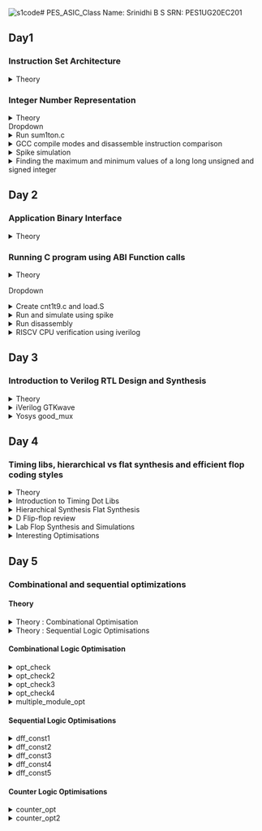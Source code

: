 ![s1code](https://github.com/Srini-web/pes_asic_class/assets/77874288/f89d27dc-2316-42a9-8ded-249332ac1de3)# PES_ASIC_Class
Name: Srinidhi B S        SRN: PES1UG20EC201 
## Day1 
### Instruction Set Architecture
<details>
  
  <summary>Theory</summary>
  
+ ISA defines the interface between a computer's hardware and its software, specifically how the processor and its components interact with the software instructions that drive the execution of tasks. It encompasses a set of instructions, addressing modes, data types, registers, memory organization, and the mechanisms for executing and managing instructions. 
+ RISC V refers to Reduced Instruction Set Computing - Five Architecture. It is an open-source Instruction Set Architecture (ISA) that has gained significant attention and adoption in the world of computer architecture and semiconductor design.
</details>

### Integer Number Representation
<details>
  <summary>Theory</summary>
  
+ Unsigned numbers:- also known as non-negative numbers, are numerical values that represent magnitudes without indicating direction or sign.(Range: [0, (2^n)-1 ])  
+ Signed numbers are numerical values that can represent both positive and negative magnitudes, along with zero.(Range : Positive : [0 , 2^(n-1)-1] Negative : [-1 to 2^(n-1)])
  
 <img width="536" alt="Signmemalloc" src="https://github.com/Srini-web/pes_asic_class/assets/77874288/86000e0f-e3bc-4ae3-8c54-ce5f41b5a932">
 </details>
Dropdown
<details>
<summary>Run sum1ton.c</summary>
  
+ Run sum1ton.c
```
gcc sum1ton.c
./a.out
```
<img width="365" alt="Run1" src="https://github.com/Srini-web/pes_asic_class/assets/77874288/6610f24b-18f5-4e77-b069-364047e482ab">

</details>
<details>
<summary>GCC compile modes and disassemble instruction comparison</summary>
  
+ GCC compile modes and disassemble instruction comparison
  + Error encountered : stdio not recognised
Solution
```
export PATH="/home/vboxuser/riscv_toolchain/riscv64-unknown-elf-gcc-8.3.0-2019.08.0-x86_64-linux-ubuntu14/bin:$PATH"
```
```
riscv64-unknown-elf-gcc -O1 -mabi=lp64 -march=rv64i -o sum1ton.o sum1ton.c
#in a new terminal window
riscv64-unknown-elf-objdump -d sum1ton.o
```
![o1bincom](https://github.com/Srini-web/pes_asic_class/assets/77874288/bce74458-6d4f-4562-a552-9222c9fadcf6)

```
riscv64-unknown-elf-gcc -Ofast -mabi=lp64 -march=rv64i -o sum1ton.o sum1ton.c
#in a new terminal window
riscv64-unknown-elf-objdump -d sum1ton.o
```
![ofastbincom](https://github.com/Srini-web/pes_asic_class/assets/77874288/05d2aea1-4903-48f3-a6e5-da8d410779fb)
</details>
<details>
<summary> Spike simulation </summary>
  
+ Spike simulation
  
![s1](https://github.com/Srini-web/pes_asic_class/assets/77874288/1afad98b-d71c-4b11-91d6-991c862e1ebb)

</details>
<details>
<summary>Finding the maximum and minimum values of a long long unsigned and signed integer</summary>
  
+ Finding the maximum and minimum values of a long long unsigned integer
    + Also finding out what happens when the value assigned is beyond the datatype range
      
  <img width="560" alt="s2" src="https://github.com/Srini-web/pes_asic_class/assets/77874288/7629b726-9c9d-4d56-a838-88b213468e66">

</details>


## Day 2
### Application Binary Interface
<details>
  
  <summary>Theory</summary>
  
+ An Application Binary Interface (ABI) is a set of rules and conventions that dictate how binary code interacts with and communicates with other binary code, typically at the level of machine code or compiled code. In simpler terms, it defines the interface between two software components or systems that are written in different programming languages, compiled by different compilers, or running on different hardware architectures.
+ The ABI is crucial for enabling interoperability between different software components, such as different libraries, object files, or even entire programs. It allows components compiled independently and potentially on different platforms to work seamlessly together by adhering to a common set of rules for communication and data representation.
+ RISC V architecture being currently used uses Little Endian memory allocation
   + In little-endian representation, you store the least significant byte (LSB) at the lowest memory address and the most significant byte (MSB) at the highest memory address.
+ Given the 5 bits that are allocated, 2^5 or 32 bits are used for memory allocation.
+ An ABI table is referred to where every register is mapped to a particular variable/function.
<img width="430" alt="ABITable" src="https://github.com/Srini-web/pes_asic_class/assets/77874288/4ca9c3cb-6253-43cd-8bac-a66090687d17">
</details>

### Running C program using ABI Function calls
<details>
  
  <summary>Theory</summary>
  
+ In this program, a base(caller) c program calls a function written in assembly-level language. While they are both manipulated using ABI, the function call succeeds.
 <img width="407" alt="ABIFLOW" src="https://github.com/Srini-web/pes_asic_class/assets/77874288/e046f952-d4b3-4239-8379-415eba3ae42e">
 
+ CPU Functioning
  
<img width="502" alt="insert" src="https://github.com/Srini-web/pes_asic_class/assets/77874288/d9da06e4-242c-449e-9b4b-a80acc6c48a9">
</details>
 
Dropdown
<details>
<summary>Create cnt1t9.c and load.S</summary>
  
+ create files
```
leafpad cnt1t9.c
leafpad load.S
```
</details>

<details>
<summary>Run and simulate using spike</summary>
  
+ Run c program file and function in assembly language
```
riscv64-unknown-elf-gcc -Ofast -mabi=lp64 -march=rv64i -o cnt1t9.o cnt1t9.c load.S
spike pk cnt1t9.o
```

<img width="531" alt="s1" src="https://github.com/Srini-web/pes_asic_class/assets/77874288/b91d2dab-0d0d-44ae-92c2-8090aa048adb">


</details>

<details>
<summary>Run disassembly</summary>  

```
riscv64-unknown-elf-objdump -d cnt1tn.o|less
```
<img width="448" alt="s2" src="https://github.com/Srini-web/pes_asic_class/assets/77874288/d1bb18cf-9b3f-4737-8b19-a02d27870b5f">

</details>

<details>
<summary>RISCV CPU verification using iverilog</summary>
  
+ verification of CPU using verilog
   + using vim command
```
vim picorv32.v
```
![s3](https://github.com/Srini-web/pes_asic_class/assets/77874288/f49b626b-b6ef-469e-91a2-718d3a98919c)


  + using less command
```
less picorv32.v
```

![s4](https://github.com/Srini-web/pes_asic_class/assets/77874288/d37d6754-fb5f-4d3c-9632-0974ec25e38e)
  
 + running iverilog and testbench
```
vim picorv32.v
vim testbench.v
vim rv32im.sh
chmod 777 rv32im.sh
./rv32im.sh
```

<img width="439" alt="vimrins5" src="https://github.com/Srini-web/pes_asic_class/assets/77874288/0b39bfc9-8065-4ab2-9858-229919b3147e">

  + genrating hexadecimal (HEX file)
```
vim firmare.hex
```
  <img width="467" alt="s6" src="https://github.com/Srini-web/pes_asic_class/assets/77874288/ce2201f4-40a5-4b8b-9722-39d723b60d82">
  
</details>

## Day 3

### Introduction to Verilog RTL Design and Synthesis
<details>
<summary> Theory </summary>

 - **Simulator**
   - It is a tool used for simulating the design. It looks for the changes in the input signals to evaluate the outputs.
   - If there is no change in the inputs, the simulator doesn't evaluate the outputs.
   - RTL is checked for adherence to the spec by simulating the design.
   - The tool used here is **iverilog**.

- **iVerilog**
  -  It is an open-source Verilog simulator used for testing and simulating digital circuit designs described in the Verilog hardware description language (HDL).
  -  Both the design and the testbench are fed to the simulator and it produces a vcd (value change dump) file.
  -  In order to view the vcd file, we use the GTKwave where we can see the waveforms.
    
   <img width="526" alt="image" src="https://github.com/Veda1809/pes_asic_class/assets/142098395/37b643b5-e41e-425d-85f0-a55d7e190571">

- **Design**
  - It is the actual verilog code or set of verilog codes that the intended functionality to meet the required specifications.
  - Verilog is used to describe the behavior and structure of digital circuits at different levels of abstraction, from high-level system descriptions down to low-level gate-level representations. 

- **Testbench**
  - A testbench is a specialized Verilog module or program used to verify the functionality and behavior of another Verilog module, circuit, or design. Testbenches are essential for testing and simulating digital designs before they are synthesized or manufactured as physical chips.
  - It is a setup to apply a stimulus to the design to check its functionality.

    <img width="526" alt="image" src="https://github.com/Veda1809/pes_asic_class/assets/142098395/72e6ffe4-abba-41f1-b79f-240f125b410b">

 + **Synthesizer**
  - It is a tool used for converting RTL design code to netlist.
  - Here, the synthesizer used is **Yosys**.

+ **Yosys**
  - It is an open-source framework for Verilog RTL synthesis and formal verification.
  - Yosys provides a collection of tools and algorithms that enable designers to transform high-level RTL (Register Transfer Level) descriptions of digital circuits into optimized gate-level representations suitable for physical implementation on hardware.

 <img width="561" alt="image" src="https://github.com/Veda1809/pes_asic_class/assets/142098395/5f879aaa-ec65-4362-9f91-f39999069732">

   - Design and .lib files are fed to the synthesizer to get a netlist file.
   - **Netlist** is the representation of the design in the form of standard cells in the .lib
     
+ Commands used to perform different operations:
  - `read_verilog` to read the design
  - `read_liberty` to read the .lib file
  - `write_verilog` to write out the netlist file
 
+ To verify the synthesis

<img width="566" alt="image" src="https://github.com/Veda1809/pes_asic_class/assets/142098395/fd73f6b8-f594-4e4f-bb1a-b600fb4475f8">

   - Netlist along with the testbench is fed to the iverilog simulator.
   - The vcd file generated is fed to the gtkwave simulator.
   - The output on the simulator must be the same as the output observed during RTL simulation.
   - The same RTL testbench can be used as the primary inputs and primary outputs remain same between the RTL design and synthesised netlist.

 + **Logic Synthesis**
  - Logic synthesis is a process in digital design that transforms a high-level hardware description of a digital circuit, typically in a hardware description language (HDL) like Verilog or VHDL, into a lower-level representation composed of logic gates and flip-flops.
  - The goal of logic synthesis is to optimize the design for various criteria such as performance, area, power consumption, and timing.

 + **.lib**
   - It is a collection of logical modules like And, Or, Not etc.
   - It has different flavors of same gate like 2 input AND gate, 3 input AND gate etc with different performace speed.
  
+ **Why different flavors  of gate?**
  - In order to make a circuit faster, the clock frequency should be high.
  - For that, the time period of the clock should be as low as possible.
  
<img width="400" alt="image" src="https://github.com/Veda1809/pes_asic_class/assets/142098395/bc2242db-49e8-4c19-a06e-8f8e82f55729">

+ In a sequential circuit, clock period depends on:
  - Clock to Q of flip-flop A.
  - Propagation delay of combinational circuit.
  - Setup time of flip-flop B.

<img width="400" alt="image" src="https://github.com/Veda1809/pes_asic_class/assets/142098395/112de4cd-6e0c-46ec-ad94-0cb6540af7e1">

+ **Why need fast and slow cells?**
  - To ensure that there are no HOLD issues at flip-flop B, we require slow cells.
  - For a smaller propagation time, we need faster cells.
  - The collection forms the .lib

+ **Faster Cells vs Slower Cells**
  - Load in digital circuit is of Capacitence.
  - Faster the charging or dicharging of capacitance, lesser is the cell delay.
  - However, for a quick charge/ discharge of capacitor, we need transistors capable of sourcing more current i.e, we need **wide transistors**.
  - Wider transistors have lesser delay but consume more area and power.
  - Narrow transistors have more delay but consume less area and performance.
  - Faster cells come with a cost of area and power.
 
+ **Selection of the Cells**
  - We have to guide the Synthesizer to choose the flavour of cells that is optimum for implementation of logic circuit.
  - More use of faster cells leads to bad circuit in terms of power and area and also hold time violations.
  - More use of slower cells leads to sluggish circuits amd may not meet the performance needs.
  - Hence the guidance is offered to the synthesiser in the form of **constraints**. 

 - **Setup**
   - Contains sky130RTLDesignAndSynthesisWorkshop folder which contains
    - my_lib: contains all the library files
    - lib: contains sky130 standard cell library used for our synthesis
    - verilog_model: contains all the standard cell verilog modules of the standard cells contained in the .lib
    - verilog_files: contains all the verilog source files and testbench files that are required for labs

</details>



<details>
<summary> iVerilog GTKwave </summary>	

```
cd vsd/sky130RTLDesignAndSynthesisWorkshop/verilog_files
ls
```
![s1verilogfiles](https://github.com/Srini-web/pes_asic_class/assets/77874288/6c2f3048-5342-438f-956f-4cdee3604e6e)

```
iverilog good_mux.v tb_good_mux.v
./a.out
gtkwave tb_good_mux.vcd
```

![s2goodmuxrun](https://github.com/Srini-web/pes_asic_class/assets/77874288/cd3c3ce0-54f1-4268-81cc-aaaab905d885)

![s3gtk1](https://github.com/Srini-web/pes_asic_class/assets/77874288/22c308a1-cfaf-4edc-aefe-b2ba2219f28d)

```
gvim tb_good_mux.v -o good_mux.v
```
![s3gtk2](https://github.com/Srini-web/pes_asic_class/assets/77874288/90449417-dc0c-4edb-a842-cfd87de0d78c)

</details>

<details>
<summary> Yosys good_mux  </summary>	

+ To invoke yosys
```
cd
cd vsd/sky130RTLDesignAndSynthesisWorkshop/verilog_files
yosys
```
![s4yosys](https://github.com/Srini-web/pes_asic_class/assets/77874288/2dabd406-6263-4bcd-94b0-8412e8dba545)

+ To read the library, design and synthesize a module named "good_mux.v"
  ```
  read_liberty -lib ../lib/sky130_fd_sc_hd__tt_025C_1v80.lib
  read_verilog good_mux.v
  synth -top good_mux
  ```
  
![s5yosysdesread](https://github.com/Srini-web/pes_asic_class/assets/77874288/93b46c6b-85a4-4ae4-a13f-41227c4c8c23)

![s6yosyssynth](https://github.com/Srini-web/pes_asic_class/assets/77874288/4a405886-992a-4b2f-8c4c-8340f36983bb)

   
 + Generate the netlist
   ```
   abc -liberty ../lib/sky130_fd_sc_hd__tt_025C_1v80.lib
   ```

 ![s7yosysnetlist](https://github.com/Srini-web/pes_asic_class/assets/77874288/85d7298a-d438-4dd0-b2b9-fefa7676ef18)


+ To see the logic realized
  ```
  show
  ```
  
![s8yosysshow](https://github.com/Srini-web/pes_asic_class/assets/77874288/04abfbfd-c6f4-4520-9f97-234264db7a6d)


+ To write the netlist
  ```
  write_verilog good_mux_netlist.v
  !gvim good_mux_netlist.v
  ```
  ![s9yosyswrnl](https://github.com/Srini-web/pes_asic_class/assets/77874288/832a9261-1c64-4d35-a176-6c89f91861ae)

  + To view a simplified code
    ```
    write_verilog -noattr good_mux_netlist.v     
    !gvim good_mux_netlist.v
    ```
     ![s10yosysnlsimp](https://github.com/Srini-web/pes_asic_class/assets/77874288/3aa56285-4512-4e8b-a7ec-bd5431c5f779)


</details>

## Day 4
### Timing libs, hierarchical vs flat synthesis and efficient flop coding styles

<details>
<summary> Theory </summary>	
  
+ libraries in yosys
  + The first line in the file `library ("sky130_fd_sc_hd__tt_025C_1v80") ` :
    
    - tt: indicates variations due to process and here it indicates **Typical Process**.
    - 025C: indicates the variations due to temperatures where the silicon will be used.
    - 1v80: indicates the variations due to the voltage levels where the silicon will be incorporated.
      
 **Hierarchical Synthesis**
  Hierarchical synthesis is an approach in digital design and logic synthesis where complex designs are broken down into smaller, more manageable modules or sub-circuits, and each module is synthesized individually. These synthesized modules are then integrated back into the overall design hierarchy. This approach helps manage the complexity of large designs and allows designers to work on different parts of the design independently. 

 **Flattened Synthesis**
  Flattened synthesis is the opposite of hierarchical synthesis. Instead of maintaining the hierarchical structure of the design during synthesis, flattened synthesis combines all modules and sub-modules into a single, flat representation. This means that the entire design is synthesized as a single unit, without preserving the modular organization present in the original high-level description.

**Why do we need a Flop?**

+ A flip-flop (often abbreviated as "flop") is a fundamental building block in digital circuit design.
+ It's a type of sequential logic element that stores binary information (0 or 1) and can change its output based on clock signals and input values.
+ In a combinational circuit, the output changes after the propagation delay of the circuit once inputs are changed.
+ During the propagation of data, if there are different paths with different propagation delays, then a glitch might occur.
+ There will be multiple glitches for multiple combinational circuits.
+ Hence, we need flops to store the data from the combinational circuits.
+ When a flop is used, the output of combinational circuit is stored in it and it is propagated only at the posedge or negedge of the clock so that the next combinational circuit gets a glitch free input thereby stabilising the output.
+ We use control pins like **set** and **reset** to initialise the flops.
+ They can be synchronous and asynchronous.

</details>  
<details>
  <summary> Introduction to Timing Dot Libs </summary>	
  
+ To view the contents in the .lib
```
gvim ../lib/sky130_fd_sc_hd__tt_025C_1v80.lib
```
![s1dotappl](https://github.com/Srini-web/pes_asic_class/assets/77874288/0e37b704-3c54-454a-a108-1ca563283200)

 
+ It also displays the units of various parameters and cells.

![s2dotlibclass](https://github.com/Srini-web/pes_asic_class/assets/77874288/6632c33b-1786-46c2-b07c-7bb83bf1245d)

+ It gives the features of the cells
  + To enable line number `:se nu`
  ![s3serno](https://github.com/Srini-web/pes_asic_class/assets/77874288/d32b885a-93c7-4a26-b3da-3f6ce1d41d1b)

+ To view any instance `:/instance`
  + Since there are 5 inputs, for all the 32 possible combinations, it gives the delay, power, and all the other parameters for each cell.
  + The below image shows the power consumption and area comparison.
  
![s4 1comp](https://github.com/Srini-web/pes_asic_class/assets/77874288/24fa7730-0bfa-4331-8039-794669ab1add)

</details>

<details>
<summary> Hierarchical Synthesis Flat Synthesis </summary>	
  
+ The file we used in this lab is multiple_modules.v
  
  ```
  cd vsd/sky130RTLDesignAndSynthesisWorkshop/verilog_files
  gvim multiple_modules.v
  ```

![s5file](https://github.com/Srini-web/pes_asic_class/assets/77874288/136819b9-5e96-4d19-a9d2-22192abfcb97)


+  `multiple_modules` instantiates `sub_module1` and `sub_module2`

```
Launch yosys
read_liberty -lib ../lib/sky130_fd_sc_hd__tt_025C_1v80.lib
read_verilog multiple_modules.v
synth -top multiple_modules
```

![s6yosys](https://github.com/Srini-web/pes_asic_class/assets/77874288/fd46db6d-9f8b-45ed-a96c-925ac82bd2eb)

+  Netlist generation
  
  ```
  abc -liberty ../lib/sky130_fd_sc_hd__tt_025C_1v80.lib`
  show multiple_modules
  ```

![s7moduleload](https://github.com/Srini-web/pes_asic_class/assets/77874288/c3386884-ef18-42c9-9a3a-1c997219a64b)

```
write_verilog -noattr multiple_modules_hier.v
!gvim multiple_modules_hier.v
```


![s8submoduleload](https://github.com/Srini-web/pes_asic_class/assets/77874288/ed9c6d8b-7100-4a14-84d2-94d0eca10618)

![s9submoddiag](https://github.com/Srini-web/pes_asic_class/assets/77874288/01d74903-1338-4066-90b1-ac8fe6719ce9)


+  Flattened Synthesis
  ```
  yosys
  read_liberty -lib ../lib/sky130_fd_sc_hd__tt_025C_1v80.lib
  synth -top multiple_modules
  abc -liberty ../lib/sky130_fd_sc_hd__tt_025C_1v80.lib
  flatten
  show
  ```
  
![s10flatteneddiag](https://github.com/Srini-web/pes_asic_class/assets/77874288/db029588-9994-4a2e-bd1f-04981bfb4365)

```
write_verilog -noattr multiple_modules_flat.v`
!gvim multiple_modules_flat.v
```
  ![s11befflat](https://github.com/Srini-web/pes_asic_class/assets/77874288/9736cae1-c6f6-4276-be9d-ee05f375ecd8)
  ![s12afflat](https://github.com/Srini-web/pes_asic_class/assets/77874288/ebf2d734-130c-443f-97bd-9e0d928a413a)

</details>


<details>
<summary> D Flip-flop review </summary>	

+ D Flip-Flop with Asynchronous Reset
  + When the reset is high, the output of the flip-flop is forced to 0, irrespective of the clock signal.
  + Else, on the positive edge of the clock, the stored value is updated at the output.
 ```
  gvim dff_asyncres_syncres.v
 ```
   ![s13dasres](https://github.com/Srini-web/pes_asic_class/assets/77874288/2a2bc0c9-abd8-4f59-90a9-9c4b8932787c)


+ D Flip_Flop with Asynchronous Set
  + When the set is high, the output of the flip-flop is forced to 1, irrespective of the clock signal.
  + Else, on positive edge of the clock, the stored value is updated at the output.

```
gvim dff_async_set.v
```

![s14dasset](https://github.com/Srini-web/pes_asic_class/assets/77874288/2a77a30a-2e9f-4d59-a779-ccc5fed5731e)


+ D Flip-Flop with Synchronous Reset
  + When the reset is high on the positive edge of the clock, the output of the flip-flop is forced to 0.
  + Else, on the positive edge of the clock, the stored value is updated at the output.

```
gvim dff_syncres.v
```

![s15dsres](https://github.com/Srini-web/pes_asic_class/assets/77874288/40a5b9ca-8390-4bc7-a4c0-9770ea65492c)

+ D Flip-Flop with Asynchronous Reset and Synchronous Reset
  + When the asynchronous reset is high, the output is forced to 0.
  + When the synchronous reset is high at the positive edge of the clock, the output is forced to 0.
  + Else, on the positive edge of the clock, the stored value is updated at the output.
  + Here, it is a combination of both synchronous and asynchronous reset DFF.

```
gvim dff_asyncres_syncres.v
```

![s16dsynasynrst](https://github.com/Srini-web/pes_asic_class/assets/77874288/0b1dd71b-a36a-431c-92c1-c45a0c040017)


</details>

<details>
<summary> Lab Flop Synthesis and Simulations </summary>	

+ D Flip-Flop with Asynchronous Reset
  + Simulation
    ```
    cd vsd/sky130RTLDesignAndSynthesisWorkshop/verilog_files
    iverilog dff_asyncres.v tb_dff_asyncres.v
    ./a.out
    gtkwave tb_dff_asyncres.vcd
    ```
  

   ![s16simul](https://github.com/Srini-web/pes_asic_class/assets/77874288/361b062d-4000-45da-8250-f9ae73d24efa)



  + Synthesis
    ```
    cd vsd/sky130RTLDesignAndSynthesisWorkshop/verilog_files
    yosys
    read_liberty -lib ../lib/sky130_fd_sc_hd__tt_025C_1v80.lib
    read_verilog dff_asyncres.v
    synth -top dff_asyncres
    dfflibmap -liberty ../lib/sky130_fd_sc_hd__tt_025C_1v80.lib
    abc -liberty ../lib/sky130_fd_sc_hd__tt_025C_1v80.lib
    show
    ```
   
    <img width="925" alt="s17synth" src="https://github.com/Srini-web/pes_asic_class/assets/77874288/d92920ea-1c72-4be8-bd7b-a26ac75f75a6">

 + D Flip_Flop with Asynchronous Set
   + Simulation
     ```
     cd vsd/sky130RTLDesignAndSynthesisWorkshop/verilog_files
     iverilog dff_async_set.v tb_dff_async_set.v
     ./a.out
     gtkwave tb_dff_async_set.vcd
     ```

![s18simul2](https://github.com/Srini-web/pes_asic_class/assets/77874288/cddf0a2b-252d-41b0-bf4e-f15b1deba4d1)

  + Synthesis
```
cd vsd/sky130RTLDesignAndSynthesisWorkshop/verilog_files
yosys
read_liberty -lib ../lib/sky130_fd_sc_hd__tt_025C_1v80.lib
read_verilog dff_async_set.v`
synth -top dff_async_set
dfflibmap -liberty ../lib/sky130_fd_sc_hd__tt_025C_1v80.lib
abc -liberty ../lib/sky130_fd_sc_hd__tt_025C_1v80.lib
show
```
<img width="922" alt="s19synth2" src="https://github.com/Srini-web/pes_asic_class/assets/77874288/89d2d27c-18b4-45c2-9052-a12f5ed70148">


+ D Flip-Flop with Synchronous Reset
  + Simulation
  ```  
  cd vsd/sky130RTLDesignAndSynthesisWorkshop/verilog_files
  iverilog dff_syncres.v tb_dff_syncres.v
  ./a.out
  gtkwave tb_dff_syncres.vcd
   ``` 

  ![s20simul3](https://github.com/Srini-web/pes_asic_class/assets/77874288/649d05d6-34be-4d10-93c1-34ad70b6f9aa)

 
  + Synthesis
  ```
  cd vsd/sky130RTLDesignAndSynthesisWorkshop/verilog_files
  yosys
  read_liberty -lib ../lib/sky130_fd_sc_hd__tt_025C_1v80.lib
  read_verilog dff_syncres.v
  synth -top dff_syncres
  dfflibmap -liberty ../lib/sky130_fd_sc_hd__tt_025C_1v80.lib 
  abc -liberty ../lib/sky130_fd_sc_hd__tt_025C_1v80.lib
  show
  ```

<img width="925" alt="s21synth3" src="https://github.com/Srini-web/pes_asic_class/assets/77874288/f5ba1e8f-6dc2-4f68-bf61-23db96e779dc">

</details>

<details>
<summary> Interesting Optimisations </summary>	

```
gvim mult_2.v
read_liberty -lib ../lib/sky130_fd_sc_hd__tt_025C_1v80.lib
read_verilog mult_2.v
synth -top mul2
```

![s22nosynth](https://github.com/Srini-web/pes_asic_class/assets/77874288/e0d2d63c-b1f2-42be-b64c-756de22f037f)

```
abc -liberty ../lib/sky130_fd_sc_hd__tt_025C_1v80.lib
show
```


![s23diag](https://github.com/Srini-web/pes_asic_class/assets/77874288/960b508e-dcde-4377-8522-dee1556cbbbe)

```
write_verilog -noattr mul2_netlist.v
!gvim mul2_netlist.v
```
  <img width="436" alt="s24c1" src="https://github.com/Srini-web/pes_asic_class/assets/77874288/0643321d-a40a-44ca-a68e-ae9a6f9fa553">


```
gvim mult_8.v
```
<img width="443" alt="s25c2" src="https://github.com/Srini-web/pes_asic_class/assets/77874288/e5db84ea-d62e-4ef4-b550-4ede689e8a3a">

``` 
read_liberty -lib ../lib/sky130_fd_sc_hd__tt_025C_1v80.lib  
read_verilog mult_8.v
synth -top mult8
```
<img width="202" alt="s26op2" src="https://github.com/Srini-web/pes_asic_class/assets/77874288/6838fdc6-9a89-4e45-ac8a-25e49a5c2b47">

```
abc -liberty ../lib/sky130_fd_sc_hd__tt_025C_1v80.lib
show
```

<img width="305" alt="s27diag2" src="https://github.com/Srini-web/pes_asic_class/assets/77874288/4ca57c53-c118-4f7a-ae0f-198f2db9a27a">


```
write_verilog -noattr mult8_netlist.v
!gvim mult8_netlist.v
```
<img width="377" alt="s28c3" src="https://github.com/Srini-web/pes_asic_class/assets/77874288/c160860c-702e-4230-9d21-dab61dd1f815">

</details>


## Day 5
###  Combinational and sequential optimizations
#### Theory
<details>
<summary> Theory : Combinational Optimisation </summary>
	
+ Combinational logic refers to logic circuits where the outputs depend only on the current inputs and not on any previous states.
+ Combinational optimization is a field of study in computer science and operations research that focuses on finding the best possible solution from a finite set of options for problems that involve discrete variables and have no inherent notion of time.
+ Optimising the combinational logic circuit is squeezing the logic to get the most optimized digital design so that the circuit finally is area and power efficient.
+ Techniques for Optimisations:
  - **Constant propagation** is an optimization technique used in compiler design and digital circuit synthesis to improve the efficiency of code and circuit implementations by replacing variables or expressions with their constant values where applicable.
  - **Boolean logic optimization**, also known as logic minimization or Boolean function simplification, is a process in digital design that aims to simplify Boolean expressions or logic circuits by reducing the number of terms, literals, and gates required to implement a given logical function.

</details>

<details>
<summary> Theory : Sequential Logic Optimisations </summary>	

+ Sequential logic optimizations involve improving the efficiency, performance, and resource utilization of digital circuits that include memory elements like flip-flops and latches.
+ Optimizing sequential logic is crucial in ensuring that digital circuits meet timing requirements, consume minimal power, and occupy the least possible area while maintaining correct functionality.
+ Optimisation methods:
  - **Sequential constant propagation**, also known as constant propagation across sequential elements, is an optimization technique used in digital design to identify and propagate constant values through sequential logic elements like flip-flops and registers. This technique aims to replace variable values with their known constant values at various stages of the logic circuit, optimizing the design for better performance and resource utilization.
  - **State optimization**, also known as state minimization or state reduction, is an optimization technique used in digital design to reduce the number of states in finite state machines (FSMs) while preserving the original functionality.
  - **Sequential logic cloning**, also known as retiming-based cloning or register cloning, is a technique used in digital design to improve the performance of a circuit by duplicating or cloning existing registers (flip-flops) and introducing additional pipeline stages. This technique aims to balance the critical paths within a circuit and reduce its overall clock period, leading to improved timing performance and better overall efficiency.
  - **Retiming** is an optimization technique used in digital design to improve the performance of a circuit by repositioning registers (flip-flops) along its paths to balance the timing and reduce the critical path delay. The primary goal of retiming is to achieve a shorter clock period without changing the functionality of the circuit.
 
</details>

#### Combinational Logic Optimisation 
<details>
<summary> opt_check </summary>	
	
```
gvim opt_check.v
```
![s1code](https://github.com/Srini-web/pes_asic_class/assets/77874288/cc3d71c8-ddf6-4e1c-9b3b-0032f6678524)

```
read_liberty -lib ../lib/sky130_fd_sc_hd__tt_025C_1v80.lib
read_verilog opt_check.v
synth -top opt_check
opt_clean -purge
abc -liberty ../lib/sky130_fd_sc_hd__tt_025C_1v80.lib
show
```

 ![s2op](https://github.com/Srini-web/pes_asic_class/assets/77874288/0d255928-5568-4b56-b2fb-517b32fbf13f)


</details>

<details>
<summary> opt_check2 </summary>	
	
```
gvim opt_check2.v`
read_liberty -lib ../lib/sky130_fd_sc_hd__tt_025C_1v80.lib
read_verilog opt_check2.v
synth -top opt_check2
opt_clean -purge
abc -liberty ../lib/sky130_fd_sc_hd__tt_025C_1v80.lib
show
```
 
![s3op2](https://github.com/Srini-web/pes_asic_class/assets/77874288/707a8cc8-9ace-492e-813b-a8c43bba8aa6)

</details>

<details>
<summary> opt_check3 </summary>	
	
```
gvim opt_check3.v
read_liberty -lib ../lib/sky130_fd_sc_hd__tt_025C_1v80.lib
read_verilog opt_check3.v
synth -top opt_check3
opt_clean -purge
abc -liberty ../lib/sky130_fd_sc_hd__tt_025C_1v80.lib
show
```

![s4op3](https://github.com/Srini-web/pes_asic_class/assets/77874288/badbf03d-d8c4-4a5f-8818-2cf6adb9201d)

</details>

<details>
<summary> opt_check4 </summary>
	
```
gvim opt_check4.v
read_liberty -lib ../lib/sky130_fd_sc_hd__tt_025C_1v80.lib
read_verilog opt_check4.v
synth -top opt_check4
opt_clean -purge
abc -liberty ../lib/sky130_fd_sc_hd__tt_025C_1v80.lib
show
```

![s5op4](https://github.com/Srini-web/pes_asic_class/assets/77874288/156fcc50-30f2-4f85-8477-e6bac76c186d)

</details>

<details>
<summary> multiple_module_opt </summary>
	
```
gvim multiple_module_opt.v
read_liberty -lib ../lib/sky130_fd_sc_hd__tt_025C_1v80.lib
read_verilog multiple_module_opt.v
synth -top multiple_module_opt
opt_clean -purge
abc -liberty ../lib/sky130_fd_sc_hd__tt_025C_1v80.lib
show
```
![s6op5](https://github.com/Srini-web/pes_asic_class/assets/77874288/63b9746a-0a10-47dd-87e2-3ec01be1f213)

<img width="301" alt="s6 2op5" src="https://github.com/Srini-web/pes_asic_class/assets/77874288/7a84ba38-e617-4ddf-b41f-c5a868c90b27">

</details>

#### Sequential Logic Optimisations

<details>
<summary> dff_const1 </summary>	

+ Simulation
```
gvim dff_const1.v
iverilog dff_const1.v tb_dff_const1.v
/a.out
gtkwave tb_dff_const1.vcd
```

![s7dff1](https://github.com/Srini-web/pes_asic_class/assets/77874288/4687bc6d-1b7a-494f-b549-f96758c5bd8f)

+ Synthesis

```
read_liberty -lib ../lib/sky130_fd_sc_hd__tt_025C_1v80.lib
read_verilog dff_const1.v
synth -top dff_const1
dfflibmap -liberty ../lib/sky130_fd_sc_hd__tt_025C_1v80.lib 
abc -liberty ../lib/sky130_fd_sc_hd__tt_025C_1v80.lib
show
```

![s8op1](https://github.com/Srini-web/pes_asic_class/assets/77874288/9e85d0ec-162e-4f8d-8b99-531acc5eaab5)

</details>

<details>
<summary> dff_const2 </summary>	
+ Simulation
  
```  
gvim dff_const2.v
iverilog dff_const2.v tb_dff_const2.v
/a.out
gtkwave tb_dff_const2.vcd
```


![s9dff2](https://github.com/Srini-web/pes_asic_class/assets/77874288/2a337dc0-243a-45f6-a966-c51845153a96)

 + Synthesis
 
```
read_liberty -lib ../lib/sky130_fd_sc_hd__tt_025C_1v80.lib
read_verilog dff_const2.v
synth -top dff_const2
dfflibmap -liberty ../lib/sky130_fd_sc_hd__tt_025C_1v80.lib 
abc -liberty ../lib/sky130_fd_sc_hd__tt_025C_1v80.lib
show
```

![s10op2](https://github.com/Srini-web/pes_asic_class/assets/77874288/99326cd3-3e8e-4f7e-8634-2fad94d0c575)

</details>

<details>
<summary> dff_const3 </summary>
+ Simulation

```
gvim dff_const3.v
iverilog dff_const3.v tb_dff_const3.v
/a.out
gtkwave tb_dff_const3.vcd
```

![s11dff3](https://github.com/Srini-web/pes_asic_class/assets/77874288/6d02cd6a-d6d0-4f75-abfc-a8093ef5b6f7)

+ Synthesis

```
read_liberty -lib ../lib/sky130_fd_sc_hd__tt_025C_1v80.lib
read_verilog dff_const3.v
synth -top dff_const3
dfflibmap -liberty ../lib/sky130_fd_sc_hd__tt_025C_1v80.lib 
abc -liberty ../lib/sky130_fd_sc_hd__tt_025C_1v80.lib
show
```


![s12op3](https://github.com/Srini-web/pes_asic_class/assets/77874288/fe820bb0-4e11-43c8-99d8-b5e464994eb2)

</details>

<details>
<summary> dff_const4 </summary>	

+ Simulation

 ``` 
gvim dff_const4.v
iverilog dff_const4.v tb_dff_const4.v
/a.out
gtkwave tb_dff_const4.vcd
```
![s13dff4](https://github.com/Srini-web/pes_asic_class/assets/77874288/879957c2-92a5-4fc0-b350-3d708fcb0b41)

+ Synthesis

```
read_liberty -lib ../lib/sky130_fd_sc_hd__tt_025C_1v80.lib
read_verilog dff_const4.v
synth -top dff_const4
dfflibmap -liberty ../lib/sky130_fd_sc_hd__tt_025C_1v80.lib 
abc -liberty ../lib/sky130_fd_sc_hd__tt_025C_1v80.lib
show
```

![s13op4](https://github.com/Srini-web/pes_asic_class/assets/77874288/45eb59d6-df92-4b5f-876e-9432d7d069fc)

</details>

<details>
<summary> dff_const5 </summary>	

+ Simulation
```
gvim dff_const5.v
iverilog dff_const4.v tb_dff_const4.v
/a.out
gtkwave tb_dff_const5.vcd
```

![s15dff5](https://github.com/Srini-web/pes_asic_class/assets/77874288/71e9d404-de5d-4a8a-b6ba-e29ea5c8e2d7)

+ Synthesis

```
read_liberty -lib ../lib/sky130_fd_sc_hd__tt_025C_1v80.lib
read_verilog dff_const4.v
synth -top dff_const4
dfflibmap -liberty ../lib/sky130_fd_sc_hd__tt_025C_1v80.lib 
abc -liberty ../lib/sky130_fd_sc_hd__tt_025C_1v80.lib
show
```
![s16op5](https://github.com/Srini-web/pes_asic_class/assets/77874288/88c9441c-0ab2-4893-ba91-0cf4f889c70f)


</details>

#### Counter Logic Optimisations
<details>
<summary> counter_opt </summary>

 ```
gvim counter_opt.v
read_liberty -lib ../lib/sky130_fd_sc_hd__tt_025C_1v80.lib
read_verilog counter_opt.v
synth -top counter_opt
dfflibmap -liberty ../lib/sky130_fd_sc_hd__tt_025C_1v80.lib
abc -liberty ../lib/sky130_fd_sc_hd__tt_025C_1v80.lib
show
```

![s17ctr1](https://github.com/Srini-web/pes_asic_class/assets/77874288/c845b435-a9ff-4c6b-b778-f8ee410d540f)

</details>

<details>
<summary> counter_opt2 </summary>	

```
gvim counter_opt2.v
read_liberty -lib ../lib/sky130_fd_sc_hd__tt_025C_1v80.lib
read_verilog counter_opt2.v
synth -top counter_opt2
dfflibmap -liberty ../lib/sky130_fd_sc_hd__tt_025C_1v80.lib
abc -liberty ../lib/sky130_fd_sc_hd__tt_025C_1v80.lib
show
```

<img width="923" alt="s18ctr2" src="https://github.com/Srini-web/pes_asic_class/assets/77874288/1a444ed6-80d1-4534-bdaf-30bc0390b607">

</details>
